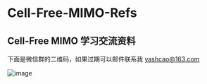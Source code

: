 # Cell-Free-MIMO-Refs

## Cell-Free MIMO 学习交流资料


下面是微信群的二维码，如果过期可以邮件联系我 yashcao@163.com 

![image](https://github.com/yashcao/Cell-Free-MIMO-Refs/blob/main/%E5%BE%AE%E4%BF%A1%E5%9B%BE%E7%89%87_20210620163231.png)



